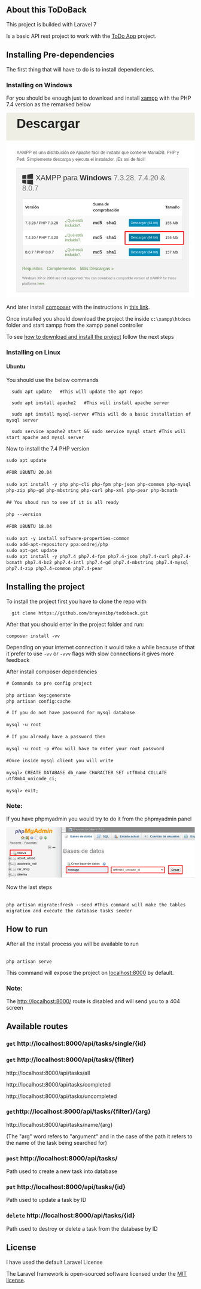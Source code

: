 ## About this ToDoBack

This project is builded with Laravel 7

Is a basic API rest project to work with the [ToDo App](https://github.com/brayanibp/todoapp) project.

## Installing Pre-dependencies

The first thing that will have to do is to install dependencies.

### Installing on Windows

For you should be enough just to download and install [xampp](https://www.apachefriends.org/es/download.html) with the PHP 7.4 version as the remarked below

![](./doc/Xampp.png)

And later install [composer](https://getcomposer.org/doc/00-intro.md#installation-windows) with the instructions in [this link](https://getcomposer.org/doc/00-intro.md#installation-windows).

Once installed you should download the project the inside `c:\xampp\htdocs` folder and start xampp from the xampp panel controller

To see [how to download and install the project](#installing_the_project) follow the next steps

### Installing on Linux

#### Ubuntu

You should use the below commands

```
  sudo apt update   #This will update the apt repos
```

```
  sudo apt install apache2   #This will install apache server
```

```
  sudo apt install mysql-server #This will do a basic installation of mysql server
```

```
  sudo service apache2 start && sudo service mysql start #This will start apache and mysql server
```

Now to install the 7.4 PHP version

```
sudo apt update

#FOR UBUNTU 20.04

sudo apt install -y php php-cli php-fpm php-json php-common php-mysql php-zip php-gd php-mbstring php-curl php-xml php-pear php-bcmath

## You shoud run to see if it is all ready

php --version

#FOR UBUNTU 18.04

sudo apt -y install software-properties-common
sudo add-apt-repository ppa:ondrej/php
sudo apt-get update
sudo apt install -y php7.4 php7.4-fpm php7.4-json php7.4-curl php7.4-bcmath php7.4-bz2 php7.4-intl php7.4-gd php7.4-mbstring php7.4-mysql php7.4-zip php7.4-common php7.4-pear
```

## <a name="installing_the_project"></a> Installing the project

To install the project first you have to clone the repo with

```
  git clone https://github.com/brayanibp/todoback.git
```

After that you should enter in the project folder and run:

```
composer install -vv
```

Depending on your internet connection it would take a while because of that it prefer to use `-vv` or `-vvv` flags with slow connections it gives more feedback

After install composer dependencies

```shell
# Commands to pre config project

php artisan key:generate
php artisan config:cache

```

```shell
# If you do not have password for mysql database

mysql -u root

# If you already have a password then

mysql -u root -p #You will have to enter your root password

#Once inside mysql client you will write

mysql> CREATE DATABASE db_name CHARACTER SET utf8mb4 COLLATE utf8mb4_unicode_ci;

mysql> exit;
```

### Note:

If you have phpmyadmin you would try to do it from the phpmyadmin panel

![](./doc/phpmyadmin.png)

Now the last steps

```shell

php artisan migrate:fresh --seed #This command will make the tables migration and execute the database tasks seeder

```

## How to run

After all the install process you will be available to run

```shell

php artisan serve

```

This command will expose the project on [localhost:8000](http://localhost:8000/) by default.

### Note:

The [http://localhost:8000/](http://localhost:8000/) route is disabled and will send you to a 404 screen

## Available routes

### `get` http://localhost:8000/api/tasks/single/{id}

### `get` http://localhost:8000/api/tasks/{filter}

http://localhost:8000/api/tasks/all

http://localhost:8000/api/tasks/completed

http://localhost:8000/api/tasks/uncompleted

### `get`http://localhost:8000/api/tasks/{filter}/{arg}

http://localhost:8000/api/tasks/name/{arg}

(The "arg" word refers to "argument" and in the case of the path it refers to the name of the task being searched for)

### `post` http://localhost:8000/api/tasks/

Path used to create a new task into database

### `put` http://localhost:8000/api/tasks/{id}

Path used to update a task by ID

### `delete` http://localhost:8000/api/tasks/{id}

Path used to destroy or delete a task from the database by ID

## License

I have used the default Laravel License

The Laravel framework is open-sourced software licensed under the [MIT license](https://opensource.org/licenses/MIT).

